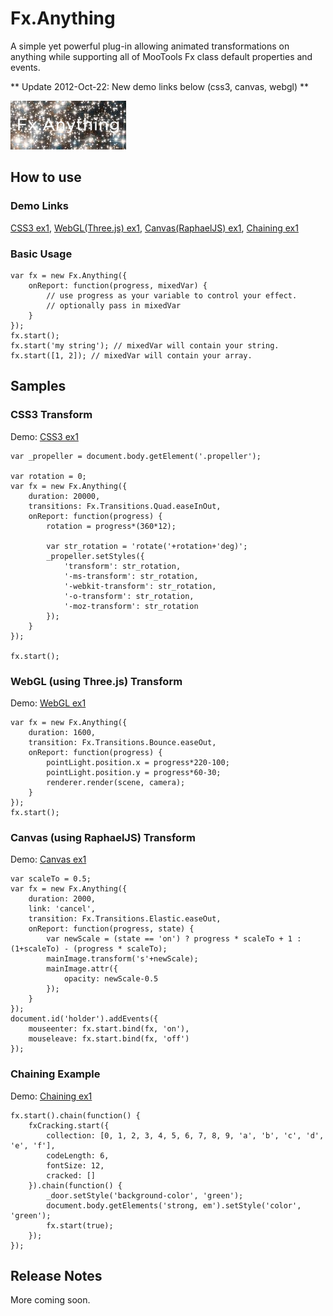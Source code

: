 Fx.Anything
===========

A simple yet powerful plug-in allowing animated transformations on anything while supporting all of MooTools Fx class default properties and events.

** Update 2012-Oct-22: New demo links below (css3, canvas, webgl) **

![Fx.Anything](http://github.com/davidck/Fx.Anything/raw/master/logo.png)

How to use
----------
### Demo Links
[CSS3 ex1](http://jsfiddle.net/davidck/ZrPGd/), [WebGL(Three.js) ex1](http://jsfiddle.net/davidck/jUSEU/), [Canvas(RaphaelJS) ex1](http://jsfiddle.net/davidck/sRGZK/), [Chaining ex1](http://jsfiddle.net/davidck/DhPnK/)

### Basic Usage
	var fx = new Fx.Anything({
		onReport: function(progress, mixedVar) {
			// use progress as your variable to control your effect.
			// optionally pass in mixedVar 
		}
	});
	fx.start();
	fx.start('my string'); // mixedVar will contain your string.
	fx.start([1, 2]); // mixedVar will contain your array.

Samples
-------

### CSS3 Transform
Demo: [CSS3 ex1](http://jsfiddle.net/davidck/ZrPGd/)

	var _propeller = document.body.getElement('.propeller');
	
	var rotation = 0;
	var fx = new Fx.Anything({
		duration: 20000,
		transitions: Fx.Transitions.Quad.easeInOut,
		onReport: function(progress) {
			rotation = progress*(360*12);
        
			var str_rotation = 'rotate('+rotation+'deg)';
			_propeller.setStyles({
				'transform': str_rotation,
				'-ms-transform': str_rotation,
				'-webkit-transform': str_rotation,
				'-o-transform': str_rotation,
				'-moz-transform': str_rotation
			});
		}        
	});
	
	fx.start();

### WebGL (using Three.js) Transform	
Demo: [WebGL ex1](http://jsfiddle.net/davidck/jUSEU/)

	var fx = new Fx.Anything({
		duration: 1600,
		transition: Fx.Transitions.Bounce.easeOut,
		onReport: function(progress) {
			pointLight.position.x = progress*220-100;
			pointLight.position.y = progress*60-30;
			renderer.render(scene, camera);
		}        
	});
	fx.start();
	
### Canvas (using RaphaelJS) Transform	
Demo: [Canvas ex1](http://jsfiddle.net/davidck/sRGZK/)

	var scaleTo = 0.5;
	var fx = new Fx.Anything({
		duration: 2000,
		link: 'cancel',
		transition: Fx.Transitions.Elastic.easeOut,
		onReport: function(progress, state) {
			var newScale = (state == 'on') ? progress * scaleTo + 1 : (1+scaleTo) - (progress * scaleTo);
			mainImage.transform('s'+newScale);
			mainImage.attr({
				opacity: newScale-0.5
			});
		}   
	});
	document.id('holder').addEvents({
		mouseenter: fx.start.bind(fx, 'on'),
		mouseleave: fx.start.bind(fx, 'off')
	});
	
### Chaining Example
Demo: [Chaining ex1](http://jsfiddle.net/davidck/DhPnK/)

	fx.start().chain(function() {
		fxCracking.start({
			collection: [0, 1, 2, 3, 4, 5, 6, 7, 8, 9, 'a', 'b', 'c', 'd', 'e', 'f'],
			codeLength: 6,
			fontSize: 12,
			cracked: []
		}).chain(function() {
			_door.setStyle('background-color', 'green');
			document.body.getElements('strong, em').setStyle('color', 'green');
			fx.start(true);
		});
	});

Release Notes
-------------
More coming soon.